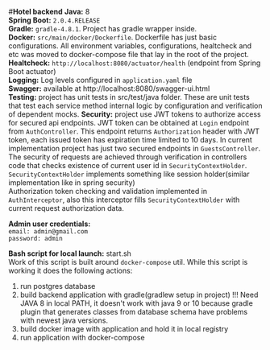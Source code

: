 #**Hotel backend**
**Java:** 8  
**Spring Boot:** `2.0.4.RELEASE`  
**Gradle:** `gradle-4.8.1`. Project has gradle wrapper inside.    
**Docker:** `src/main/docker/Dockerfile`. 
Dockerfile has just basic configurations. 
All environment variables, configurations, healtcheck and etc was moved to docker-compose file that lay in the root of the project.  
**Healtcheck:**  `http://localhost:8080/actuator/health`  (endpoint from Spring Boot actuator)  
**Logging:** Log levels configured in `application.yaml` file  
**Swagger:** available at http://localhost:8080/swagger-ui.html  
**Testing:** project has unit tests in src/test/java folder. 
These are unit tests that test each service method internal logic by configuration and verification of dependent mocks.
**Security:** project use JWT tokens to authorize access for secured api endpoints. 
JWT token can be obtained at `Login` endpoint from `AuthController`. 
This endpoint returns `Authorization` header with JWT token, each issued token has expiration time limited to 10 days.
In current implementation project has just two secured endpoints in `GuestsController`. 
The security of requests are achieved through verification in controllers code that checks existence of current user id in `SecurityContextHolder`. `SecurityContextHolder` implements something like session holder(similar implementation like in spring security)  
Authorization token checking and validation implemented in `AuthInterceptor`, also this interceptor fills `SecurityContextHolder` with current request authorization data.
  
**Admin user credentials:**  
`email: admin@gmail.com`  
`password: admin`

**Bash script for local launch:** start.sh   
Work of this script is built around `docker-compose` util.
While this script is working it does the following actions:
1. run postgres database
2. build backend application with gradle(gradlew setup in project) 
!!! Need JAVA 8 in local PATH, it doesn't work with java 9 or 10 because gradle plugin 
that generates classes from database schema have problems with newest java versions.
3. build docker image with application and hold it in local registry 
4. run application with docker-compose
